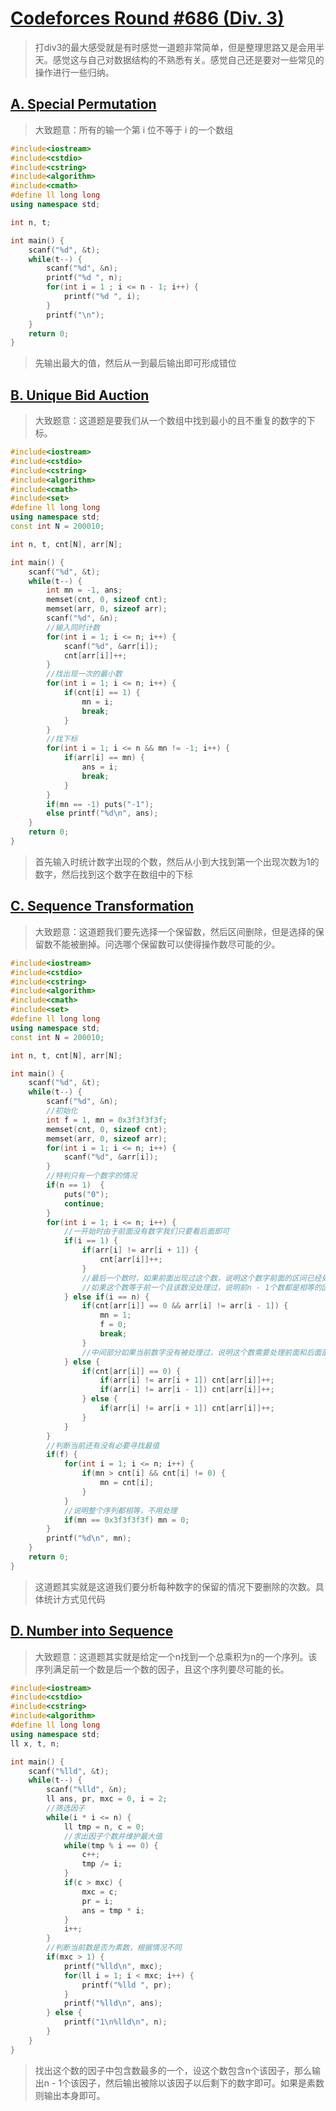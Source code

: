 # [Codeforces Round #686 (Div. 3)](http://codeforces.com/contest/1454)

> 打div3的最大感受就是有时感觉一道题非常简单，但是整理思路又是会用半天。感觉这与自己对数据结构的不熟悉有关。感觉自己还是要对一些常见的操作进行一些归纳。

## [A. Special Permutation](http://codeforces.com/contest/1454/problem/A)

> 大致题意：所有的输一个第 i 位不等于 i 的一个数组

```cpp
#include<iostream>
#include<cstdio>
#include<cstring>
#include<algorithm>
#include<cmath>
#define ll long long
using namespace std;

int n, t;

int main() {
	scanf("%d", &t);
	while(t--) {
		scanf("%d", &n);
		printf("%d ", n);
		for(int i = 1 ; i <= n - 1; i++) {
			printf("%d ", i);
		}
		printf("\n");
	}
	return 0;
}
```

> 先输出最大的值，然后从一到最后输出即可形成错位

## [B. Unique Bid Auction](http://codeforces.com/contest/1454/problem/B)

> 大致题意：这道题是要我们从一个数组中找到最小的且不重复的数字的下标。

```cpp
#include<iostream>
#include<cstdio>
#include<cstring>
#include<algorithm>
#include<cmath>
#include<set>
#define ll long long
using namespace std;
const int N = 200010;

int n, t, cnt[N], arr[N];

int main() {
	scanf("%d", &t);
	while(t--) {
		int mn = -1, ans;
		memset(cnt, 0, sizeof cnt);
		memset(arr, 0, sizeof arr);
		scanf("%d", &n);
        //输入同时计数
		for(int i = 1; i <= n; i++) {
			scanf("%d", &arr[i]);
			cnt[arr[i]]++;
		}
        //找出现一次的最小数
		for(int i = 1; i <= n; i++) {
			if(cnt[i] == 1) {
				mn = i;
				break;
			}
		}
        //找下标
		for(int i = 1; i <= n && mn != -1; i++) {
			if(arr[i] == mn) {
				ans = i;
				break;
			}
		}
		if(mn == -1) puts("-1");
		else printf("%d\n", ans);
	}
	return 0;
}
```

>首先输入时统计数字出现的个数，然后从小到大找到第一个出现次数为1的数字，然后找到这个数字在数组中的下标

## [C. Sequence Transformation](http://codeforces.com/contest/1454/problem/C)

> 大致题意：这道题我们要先选择一个保留数，然后区间删除，但是选择的保留数不能被删掉。问选哪个保留数可以使得操作数尽可能的少。

```cpp
#include<iostream>
#include<cstdio>
#include<cstring>
#include<algorithm>
#include<cmath>
#include<set>
#define ll long long
using namespace std;
const int N = 200010;

int n, t, cnt[N], arr[N];

int main() {
	scanf("%d", &t);
	while(t--) {
		scanf("%d", &n);
        //初始化
		int f = 1, mn = 0x3f3f3f3f;
		memset(cnt, 0, sizeof cnt);
		memset(arr, 0, sizeof arr);
		for(int i = 1; i <= n; i++) {
			scanf("%d", &arr[i]);
		}
        //特判只有一个数字的情况
		if(n == 1)  {
			puts("0");
			continue;
		}
		for(int i = 1; i <= n; i++) {
            //一开始时由于前面没有数字我们只要看后面即可
			if(i == 1) {
				if(arr[i] != arr[i + 1]) {
					cnt[arr[i]]++;
				}
                //最后一个数时，如果前面出现过这个数，说明这个数字前面的区间已经处理过了
                //如果这个数等于前一个且该数没处理过，说明前n - 1个数都是相等的因此不处理
			} else if(i == n) {
				if(cnt[arr[i]] == 0 && arr[i] != arr[i - 1]) {
					mn = 1;
					f = 0;
					break;
				}
                //中间部分如果当前数字没有被处理过，说明这个数需要处理前面和后面部分，如果处理过，则处理后面部分即可
			} else {
				if(cnt[arr[i]] == 0) {
					if(arr[i] != arr[i + 1]) cnt[arr[i]]++;
					if(arr[i] != arr[i - 1]) cnt[arr[i]]++;
				} else {
					if(arr[i] != arr[i + 1]) cnt[arr[i]]++;
				}
			}
		}
        //判断当前还有没有必要寻找最值
		if(f) {
			for(int i = 1; i <= n; i++) {
				if(mn > cnt[i] && cnt[i] != 0) {
					mn = cnt[i];
				}
			}
            //说明整个序列都相等，不用处理
			if(mn == 0x3f3f3f3f) mn = 0;
		}
		printf("%d\n", mn);
	}
	return 0;
}
```

> 这道题其实就是这道我们要分析每种数字的保留的情况下要删除的次数。具体统计方式见代码

## [D. Number into Sequence](http://codeforces.com/contest/1454/problem/D)

> 大致题意：这道题其实就是给定一个n找到一个总乘积为n的一个序列。该序列满足前一个数是后一个数的因子，且这个序列要尽可能的长。

```cpp
#include<iostream>
#include<cstdio>
#include<cstring>
#include<algorithm>
#define ll long long
using namespace std;
ll x, t, n;

int main() {
	scanf("%lld", &t);
	while(t--) {
		scanf("%lld", &n);
		ll ans, pr, mxc = 0, i = 2;
        //筛选因子
		while(i * i <= n) {
			ll tmp = n, c = 0;
            //求出因子个数并维护最大值
			while(tmp % i == 0) {
				c++;
				tmp /= i;
			}
			if(c > mxc) {
				mxc = c;
				pr = i;
				ans = tmp * i;
			}
			i++;
		}
        //判断当前数是否为素数，根据情况不同
		if(mxc > 1) {
			printf("%lld\n", mxc);
			for(ll i = 1; i < mxc; i++) {
				printf("%lld ", pr);
			}
			printf("%lld\n", ans);
		} else {
			printf("1\n%lld\n", n);
		}
	}
}
```

> 找出这个数的因子中包含数最多的一个，设这个数包含n个该因子，那么输出n - 1个该因子，然后输出被除以该因子以后剩下的数字即可。如果是素数则输出本身即可。